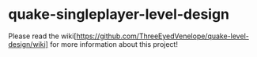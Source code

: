 # quake-singleplayer-level-design

Please read the wiki[https://github.com/ThreeEyedVenelope/quake-level-design/wiki] for more information about this project!
